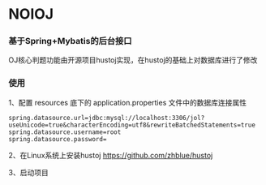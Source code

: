 # NOIOJ 

### 基于Spring+Mybatis的后台接口

OJ核心判题功能由开源项目hustoj实现，在hustoj的基础上对数据库进行了修改

### 使用
1、配置 resources 底下的 application.properties 文件中的数据库连接属性
```
spring.datasource.url=jdbc:mysql://localhost:3306/jol?useUnicode=true&characterEncoding=utf8&rewriteBatchedStatements=true
spring.datasource.username=root
spring.datasource.password=
```
2、在Linux系统上安装hustoj https://github.com/zhblue/hustoj

3、启动项目